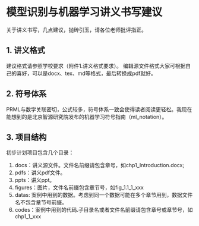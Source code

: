 # 模型识别与机器学习讲义书写建议

关于讲义书写，几点建议，抛砖引玉，请各位老师批评指正。

## 1. 讲义格式

建议格式请参照学校要求（附件1.讲义格式要求）。
编辑源文件格式大家可根据自己的喜好，可以是docx、tex、md等格式，最后转换成pdf就好。

## 2. 符号体系

PRML与数学关联密切，公式较多，符号体系一致会使得读者阅读更轻松。我现在能想到的是北京智源研究院发布的机器学习符号指南（ml_notation）。

## 3. 项目结构

初步计划项目包含几个目录：

1. docs：讲义源文件。文件名前缀请包含章号，如chp1_Introduction.docx;
2. pdfs：讲义pdf文件。
3. ppts：讲义ppt。
4. figures：图片，文件名前缀包含章节号，如fig_1.1_1_xxx
5. datas: 案例中用到的数据。考虑到同一个数据可能在多个章节用到，数据文件名不包含章节号前缀。
6. codes：案例中用到的代码.子目录名或者文件名前缀请包含章号或章节号，如chp1_1_xxx
